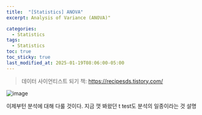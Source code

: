 ```yaml
---
title:  "[Statistics] ANOVA"
excerpt: Analysis of Variance (ANOVA)"

categories:
  - Statistics
tags:
  - Statistics
toc: true
toc_sticky: true
last_modified_at: 2025-01-19T08:06:00-05:00
---
```


> 데이터 사이언티스트 되기 책: https://recipesds.tistory.com/

![image](https://github.com/user-attachments/assets/9bfe042e-ab06-4b33-bb49-51605815032b)

이제부턴 분석에 대해 다룰 것이다. 지금 껏 봐왔던 t test도 분석의 일종이라는 것 설명 
